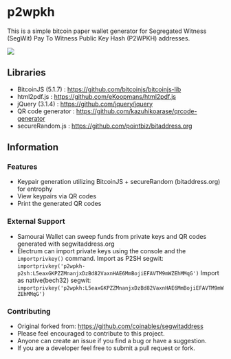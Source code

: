 # p2wpkh

This is a simple bitcoin paper wallet generator for Segregated Witness (SegWit) Pay To Witness Public Key Hash (P2WPKH) addresses.

<img src=https://user-images.githubusercontent.com/36497576/73241169-89766800-41a1-11ea-8870-96fdfd2e3113.gif>

## Libraries

*  BitcoinJS (5.1.7) : https://github.com/bitcoinjs/bitcoinjs-lib
*  html2pdf.js : https://github.com/eKoopmans/html2pdf.js
*  jQuery (3.1.4) : https://github.com/jquery/jquery
*  QR code generator : https://github.com/kazuhikoarase/qrcode-generator
*  secureRandom.js : https://github.com/pointbiz/bitaddress.org

## Information

### Features

 * Keypair generation utilizing BitcoinJS + secureRandom (bitaddress.org) for entrophy
 * View keypairs via QR codes
 * Print the generated QR codes
 
### External Support

 * Samourai Wallet can sweep funds from private keys and QR codes generated with segwitaddress.org 
 * Electrum can import private keys using the console and the `importprivkey()` command.
   Import as P2SH segwit:  
 	`importprivkey('p2wpkh-p2sh:L5eaxGKPZZMnanjxDzBd82VaxnHAE6MmBojiEFAVTM9mWZEhMMqG')`
   Import as native(bech32) segwit:  
 	`importprivkey('p2wpkh:L5eaxGKPZZMnanjxDzBd82VaxnHAE6MmBojiEFAVTM9mWZEhMMqG')`
  
### Contributing

 * Original forked from: https://github.com/coinables/segwitaddress
 * Please feel encouraged to contribute to this project. 
 * Anyone can create an issue if you find a bug or have a suggestion. 
 * If you are a developer feel free to submit a pull request or fork.
